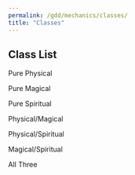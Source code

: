 ```yaml
---
permalink: /gdd/mechanics/classes/
title: "Classes"
---
```


## Class List

Pure Physical

Pure Magical

Pure Spiritual

Physical/Magical

Physical/Spiritual

Magical/Spiritual

All Three
